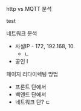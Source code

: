 http vs MQTT 분석

test

네트워크 분석

- 사설IP - 172, 192.168, 10.
  - ㄴ
- 공인 I

페이지 리다이렉팅 방법

- 프론트 단에서
- 백앤드 단에서
- 네트워크 단? ㄷ